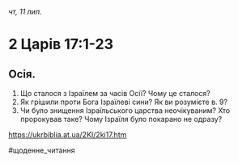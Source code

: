 
_чт, 11 лип._

# 2 Царів 17:1-23

## Осія.
1. Що сталося з Ізраїлем за часів Осії? Чому це сталося?
2. Як грішили проти Бога Ізраїлеві сини? Як ви розумієте в. 9?
3. Чи було знищення Ізраїльського царства неочікуваним? Хто пророкував таке? Чому Ізраїля було покарано не одразу?

https://ukrbiblia.at.ua/2KI/2ki17.htm 

#щоденне_читання
